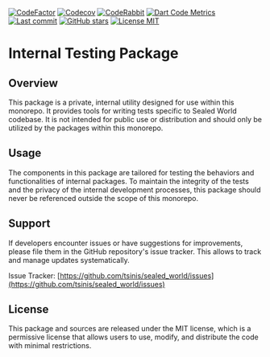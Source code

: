 [![CodeFactor](https://www.codefactor.io/repository/github/tsinis/sealed_world/badge)](https://www.codefactor.io/repository/github/tsinis/sealed_world)
[![Codecov](https://codecov.io/github/tsinis/sealed_world/branch/main/graph/badge.svg)](https://app.codecov.io/github/tsinis/sealed_world/flags)
[![CodeRabbit](https://img.shields.io/badge/reviewed-code?style=flat&logo=vowpalwabbit&logoColor=orange&label=coderabbit&color=dark-green)](https://coderabbit.ai)
[![Dart Code Metrics](https://img.shields.io/badge/passing-dcm?style=flat&logo=dart&logoColor=lightskyblue&label=dcm&color=dark-green)](https://dcm.dev)
[![Last commit](https://img.shields.io/github/last-commit/tsinis/sealed_world)](https://github.com/tsinis/sealed_world/commits)
[![GitHub stars](https://img.shields.io/github/stars/tsinis/sealed_world?style=flat&color=green)](https://github.com/tsinis/sealed_world/stargazers)
[![License MIT](https://img.shields.io/badge/License-MIT-yellow.svg)](https://opensource.org/licenses/MIT)

# Internal Testing Package

## Overview

This package is a private, internal utility designed for use within this monorepo. It provides tools for writing tests specific to Sealed World codebase. It is not intended for public use or distribution and should only be utilized by the packages within this monorepo.

## Usage

The components in this package are tailored for testing the behaviors and functionalities of internal packages. To maintain the integrity of the tests and the privacy of the internal development processes, this package should never be referenced outside the scope of this monorepo.

## Support

If developers encounter issues or have suggestions for improvements, please file them in the GitHub repository's issue tracker. This allows to track and manage updates systematically.

Issue Tracker: [https://github.com/tsinis/sealed_world/issues](https://github.com/tsinis/sealed_world/issues)

## License

This package and sources are released under the MIT license, which is a permissive license that allows users to use, modify, and distribute the code with minimal restrictions.
